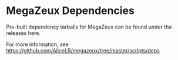 # MegaZeux Dependencies

Pre-built dependency tarballs for MegaZeux can be found under the releases here.

For more information, see https://github.com/AliceLR/megazeux/tree/master/scripts/deps
